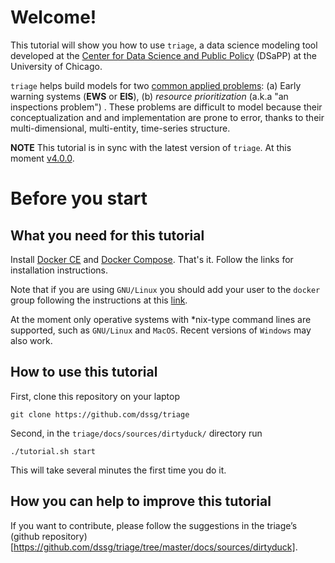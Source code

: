 # Welcome!

This tutorial will show you how to use `triage`, a data science modeling tool developed at the [Center for Data Science and Public Policy](http://dsapp.uchicago.edu) (DSaPP) at the University of Chicago.

`triage` helps build models for two [common applied problems](https://dssg.uchicago.edu/data-science-for-social-good-conference-2017/training-workshop-data-science-for-social-good-problem-templates/): (a) Early warning systems (**EWS** or **EIS**), (b) *resource prioritization* (a.k.a "an inspections problem") . These problems are difficult to model because their conceptualization and and implementation are prone to error, thanks to their multi-dimensional, multi-entity, time-series structure.

**NOTE** This tutorial is in sync with the latest version of `triage`. At this moment [v4.0.0](https://github.com/dssg/triage/releases/tag/v4.0.0).


# Before you start


## What you need for this tutorial

Install [Docker CE](http://www.docker.com) and [Docker Compose](https://docs.docker.com/compose/). That's it. Follow the links for installation instructions.

Note that if you are using `GNU/Linux` you should add your user to the `docker` group following the instructions at this [link](https://docs.docker.com/install/linux/linux-postinstall/).

At the moment only operative systems with \*nix-type command lines are supported, such as `GNU/Linux` and `MacOS`. Recent versions of `Windows` may also work.


## How to use this tutorial

First, clone this repository on your laptop

    git clone https://github.com/dssg/triage

Second, in the `triage/docs/sources/dirtyduck/` directory run

    ./tutorial.sh start

This will take several minutes the first time you do it.


## How you can help to improve this tutorial

If you want to contribute, please follow the suggestions in the triage’s (github repository)[https://github.com/dssg/triage/tree/master/docs/sources/dirtyduck].
